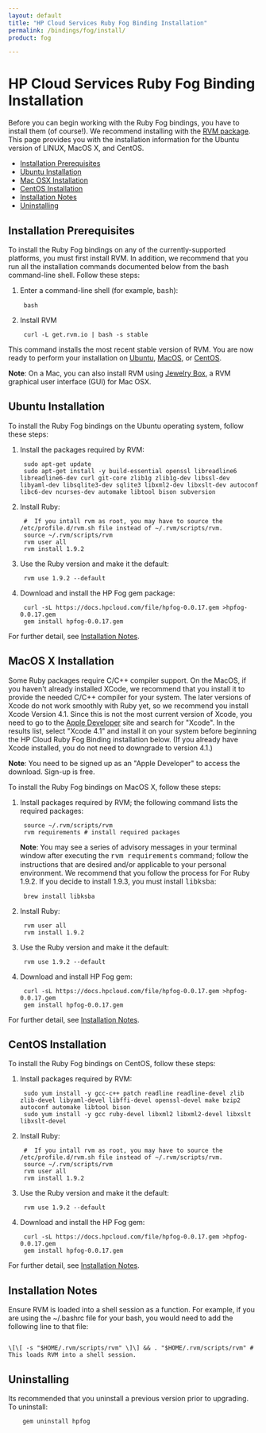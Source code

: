 ```yaml
---
layout: default
title: "HP Cloud Services Ruby Fog Binding Installation"
permalink: /bindings/fog/install/
product: fog

---
```

# HP Cloud Services Ruby Fog Binding Installation

Before you can begin working with the Ruby Fog bindings, you have to install them (of course!).  We recommend installing with the [RVM package](https://rvm.io//).  This page provides you with the installation information for the Ubuntu version of LINUX, MacOS X, and CentOS.

* [Installation Prerequisites](#Installation)
* [Ubuntu Installation](#Ubuntu)
* [Mac OSX Installation](#MacOS)
* [CentOS Installation](#CentOS)
* [Installation Notes](#InstallationNotes)
* [Uninstalling](#Uninstalling)

<h2 id="Installation">Installation Prerequisites</h2>

To install the Ruby Fog bindings on any of the currently-supported platforms, you must first install RVM.  In addition, we recommend that you run all the installation commands documented below from the bash command-line shell.  Follow these steps:

1. Enter a command-line shell (for example, <font face="Courier">bash</font>):

        bash

<!--2. (<i>for CentOS only</i>) Disable SSL verification temporarily for the purposes of the RVM install:

        echo insecure >> ~/.curlrc-->

2. Install RVM

        curl -L get.rvm.io | bash -s stable

This command installs the most recent stable version of RVM.  You are now ready to perform your installation on [Ubuntu](#Ubuntu), [MacOS](#MacOS), or [CentOS](#CentOS).

<strong>Note</strong>: On a Mac, you can also install RVM using [Jewelry Box](https://unfiniti.com/software/mac/jewelrybox), a RVM graphical user interface (GUI) for Mac OSX.

<h2 id="Ubuntu">Ubuntu Installation</h2>

To install the Ruby Fog bindings on the Ubuntu operating system, follow these steps:

1. Install the packages required by RVM:

        sudo apt-get update
        sudo apt-get install -y build-essential openssl libreadline6 libreadline6-dev curl git-core zlib1g zlib1g-dev libssl-dev libyaml-dev libsqlite3-dev sqlite3 libxml2-dev libxslt-dev autoconf libc6-dev ncurses-dev automake libtool bison subversion

2. Install Ruby:

        #  If you intall rvm as root, you may have to source the /etc/profile.d/rvm.sh file instead of ~/.rvm/scripts/rvm.
        source ~/.rvm/scripts/rvm
        rvm user all
        rvm install 1.9.2

3. Use the Ruby version and make it the default:

        rvm use 1.9.2 --default

4. Download and install the HP Fog gem package:

        curl -sL https://docs.hpcloud.com/file/hpfog-0.0.17.gem >hpfog-0.0.17.gem
        gem install hpfog-0.0.17.gem

For further detail, see [Installation Notes](#InstallationNotes).

<h2 id="MacOS">MacOS X Installation</h2>

Some Ruby packages require C/C++ compiler support.  On the MacOS, if you haven't already installed XCode, we recommend that you install it to provide the needed C/C++ compiler for your system.  The later versions of Xcode do not work smoothly with Ruby yet, so we recommend you install Xcode Version 4.1.  Since this is not the most current version of Xcode, you need to go to the [Apple Developer](https://developer.apple.com/downloads/index.action) site and search for "Xcode".  In the results list, select "Xcode 4.1" and install it on your system before beginning the HP Cloud Ruby Fog Binding installation below.  (If you already have Xcode installed, you do not need to downgrade to version 4.1.)

<strong>Note</strong>:  You need to be signed up as an "Apple Developer" to access the download.  Sign-up is free. 

<!--In addition, to make your installation process easier we recommend that you install [Homebrew](http://wiki.github.com/mxcl/homebrew/installation).  Follow the instructions on the Homebrew page to install the package.-->

To install the Ruby Fog bindings on MacOS X, follow these steps:

1. Install packages required by RVM; the following command lists the required packages:
    
        source ~/.rvm/scripts/rvm
        rvm requirements # install required packages

    <strong>Note</strong>:  You may see a series of advisory messages in your terminal window after executing the <font face="Courier">rvm requirements</font> command; follow the instructions that are desired and/or applicable to your personal environment.  We recommend that you follow the process for For Ruby 1.9.2.  If you decide to install 1.9.3, you must install <font face="Courier">libksba</font>:

        brew install libksba

2. Install Ruby:

        rvm user all
        rvm install 1.9.2

3. Use the Ruby version and make it the default:

        rvm use 1.9.2 --default

4. Download and install HP Fog gem:

        curl -sL https://docs.hpcloud.com/file/hpfog-0.0.17.gem >hpfog-0.0.17.gem
        gem install hpfog-0.0.17.gem

For further detail, see [Installation Notes](#InstallationNotes).

<h2 id="CentOS">CentOS Installation</h2>

To install the Ruby Fog bindings on CentOS, follow these steps:

1. Install packages required by RVM:

        sudo yum install -y gcc-c++ patch readline readline-devel zlib zlib-devel libyaml-devel libffi-devel openssl-devel make bzip2 autoconf automake libtool bison
        sudo yum install -y gcc ruby-devel libxml2 libxml2-devel libxslt libxslt-devel

2. Install Ruby:

        #  If you intall rvm as root, you may have to source the /etc/profile.d/rvm.sh file instead of ~/.rvm/scripts/rvm.
        source ~/.rvm/scripts/rvm
        rvm user all
        rvm install 1.9.2

3. Use the Ruby version and make it the default:

        rvm use 1.9.2 --default

4. Download and install the HP Fog gem:

        curl -sL https://docs.hpcloud.com/file/hpfog-0.0.17.gem >hpfog-0.0.17.gem
        gem install hpfog-0.0.17.gem

For further detail, see [Installation Notes](#InstallationNotes).

<h2 id="InstallationNotes">Installation Notes</h2>

Ensure RVM is loaded into a shell session as a function. For example, if you are using the ~/.bashrc file for your bash, you would need to add the following line to that file:

<code>
\[\[ -s "$HOME/.rvm/scripts/rvm" \]\] && . "$HOME/.rvm/scripts/rvm" # This loads RVM into a shell session.
</code>

<h2 id="Uninstalling">Uninstalling</h2>

Its recommended that you uninstall a previous version prior to upgrading. To uninstall:

        gem uninstall hpfog